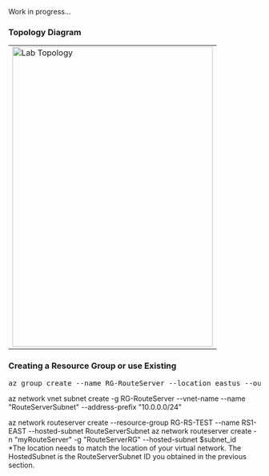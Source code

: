 Work in progress...

### Topology Diagram
<table><tr><td>
    <img src="https://github.com/ManCalAzure/Aviatrix/blob/master/AviatrixRouteServerLab/AzureDiagram.png" lt="" title="Lab Topology" width="400" height="600"  />
</td></tr></table>

### Creating a Resource Group or use Existing
<pre lang= >
az group create --name RG-RouteServer --location eastus --output table
</pre>
az network vnet subnet create -g RG-RouteServer --vnet-name  --name "RouteServerSubnet" --address-prefix "10.0.0.0/24"

az network routeserver create --resource-group RG-RS-TEST --name RS1-EAST --hosted-subnet RouteServerSubnet 
az network routeserver create -n "myRouteServer" -g "RouteServerRG" --hosted-subnet $subnet_id  
*The location needs to match the location of your virtual network. The HostedSubnet is the RouteServerSubnet ID you obtained in the previous section.
</pre>
